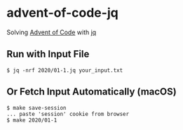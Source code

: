 # advent-of-code-jq

Solving [Advent of Code](https://adventofcode.com) with [jq](https://github.com/stedolan/jq)

## Run with Input File

    $ jq -nrf 2020/01-1.jq your_input.txt

## Or Fetch Input Automatically (macOS)

    $ make save-session
    ... paste 'session' cookie from browser
    $ make 2020/01-1
